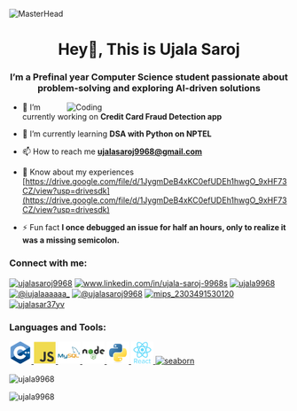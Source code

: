 ![MasterHead](https://user-images.githubusercontent.com/95478989/198955082-6e78ebb5-e1e4-49f9-8d32-6e5af3984dcd.gif)


<h1 align="center">Hey👋, This is Ujala Saroj</h1>
<h3 align="center">I’m a Prefinal year  Computer Science student passionate about problem-solving and exploring AI-driven solutions</h3>
<img align="right" alt="Coding" width="400" src="https://camo.githubusercontent.com/3753b18a8c7b146e3e7b6d587ee6f72feb44ca788524c36a088659e180ef9c42/68747470733a2f2f63646e612e61727473746174696f6e2e636f6d2f702f6173736574732f696d616765732f696d616765732f3034322f3633312f3238362f6f726967696e616c2f627279616e2d726f6472696775657a2d62656c6368696269612d312d726967687473706565642e6769663f31363335303337353632">

- 🔭 I’m currently working on **Credit Card Fraud Detection app**

- 🌱 I’m currently learning **DSA with Python on NPTEL**

- 📫 How to reach me **ujalasaroj9968@gmail.com**

- 📄 Know about my experiences [https://drive.google.com/file/d/1JygmDeB4xKC0efUDEh1hwgO_9xHF73CZ/view?usp=drivesdk](https://drive.google.com/file/d/1JygmDeB4xKC0efUDEh1hwgO_9xHF73CZ/view?usp=drivesdk)

- ⚡ Fun fact **I once debugged an issue for half an hours, only to realize it was a missing semicolon.**

<h3 align="left">Connect with me:</h3>
<p align="left">
<a href="https://twitter.com/ujalasaroj9968" target="blank"><img align="center" src="https://raw.githubusercontent.com/rahuldkjain/github-profile-readme-generator/master/src/images/icons/Social/twitter.svg" alt="ujalasaroj9968" height="30" width="40" /></a>
<a href="https://linkedin.com/in/www.linkedin.com/in/ujala-saroj-9968s" target="blank"><img align="center" src="https://raw.githubusercontent.com/rahuldkjain/github-profile-readme-generator/master/src/images/icons/Social/linked-in-alt.svg" alt="www.linkedin.com/in/ujala-saroj-9968s" height="30" width="40" /></a>
<a href="https://kaggle.com/ujala9968" target="blank"><img align="center" src="https://raw.githubusercontent.com/rahuldkjain/github-profile-readme-generator/master/src/images/icons/Social/kaggle.svg" alt="ujala9968" height="30" width="40" /></a>
<a href="https://instagram.com/@iujalaaaaaa_" target="blank"><img align="center" src="https://raw.githubusercontent.com/rahuldkjain/github-profile-readme-generator/master/src/images/icons/Social/instagram.svg" alt="@iujalaaaaaa_" height="30" width="40" /></a>
<a href="https://www.hackerrank.com/@ujalasaroj9968" target="blank"><img align="center" src="https://raw.githubusercontent.com/rahuldkjain/github-profile-readme-generator/master/src/images/icons/Social/hackerrank.svg" alt="@ujalasaroj9968" height="30" width="40" /></a>
<a href="https://www.leetcode.com/mips_2303491530120" target="blank"><img align="center" src="https://raw.githubusercontent.com/rahuldkjain/github-profile-readme-generator/master/src/images/icons/Social/leet-code.svg" alt="mips_2303491530120" height="30" width="40" /></a>
<a href="https://auth.geeksforgeeks.org/user/ujalasar37yv" target="blank"><img align="center" src="https://raw.githubusercontent.com/rahuldkjain/github-profile-readme-generator/master/src/images/icons/Social/geeks-for-geeks.svg" alt="ujalasar37yv" height="30" width="40" /></a>
</p>

<h3 align="left">Languages and Tools:</h3>
<p align="left"> <a href="https://www.w3schools.com/cpp/" target="_blank" rel="noreferrer"> <img src="https://raw.githubusercontent.com/devicons/devicon/master/icons/cplusplus/cplusplus-original.svg" alt="cplusplus" width="40" height="40"/> </a> <a href="https://developer.mozilla.org/en-US/docs/Web/JavaScript" target="_blank" rel="noreferrer"> <img src="https://raw.githubusercontent.com/devicons/devicon/master/icons/javascript/javascript-original.svg" alt="javascript" width="40" height="40"/> </a> <a href="https://www.mysql.com/" target="_blank" rel="noreferrer"> <img src="https://raw.githubusercontent.com/devicons/devicon/master/icons/mysql/mysql-original-wordmark.svg" alt="mysql" width="40" height="40"/> </a> <a href="https://nodejs.org" target="_blank" rel="noreferrer"> <img src="https://raw.githubusercontent.com/devicons/devicon/master/icons/nodejs/nodejs-original-wordmark.svg" alt="nodejs" width="40" height="40"/> </a> <a href="https://www.python.org" target="_blank" rel="noreferrer"> <img src="https://raw.githubusercontent.com/devicons/devicon/master/icons/python/python-original.svg" alt="python" width="40" height="40"/> </a> <a href="https://reactjs.org/" target="_blank" rel="noreferrer"> <img src="https://raw.githubusercontent.com/devicons/devicon/master/icons/react/react-original-wordmark.svg" alt="react" width="40" height="40"/> </a> <a href="https://seaborn.pydata.org/" target="_blank" rel="noreferrer"> <img src="https://seaborn.pydata.org/_images/logo-mark-lightbg.svg" alt="seaborn" width="40" height="40"/> </a> </p>

<p><img align="center" src="https://github-readme-stats.vercel.app/api/top-langs?username=ujala9968&show_icons=true&locale=en&layout=compact" alt="ujala9968" /></p>

<p><img align="center" src="https://github-readme-streak-stats.herokuapp.com/?user=ujala9968&" alt="ujala9968" /></p>





